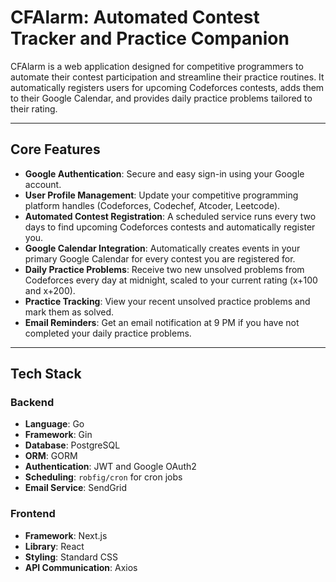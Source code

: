 # CFAlarm: Automated Contest Tracker and Practice Companion

CFAlarm is a web application designed for competitive programmers to automate their contest participation and streamline their practice routines. It automatically registers users for upcoming Codeforces contests, adds them to their Google Calendar, and provides daily practice problems tailored to their rating.

---

## Core Features

- **Google Authentication**: Secure and easy sign-in using your Google account.
- **User Profile Management**: Update your competitive programming platform handles (Codeforces, Codechef, Atcoder, Leetcode).
- **Automated Contest Registration**: A scheduled service runs every two days to find upcoming Codeforces contests and automatically register you.
- **Google Calendar Integration**: Automatically creates events in your primary Google Calendar for every contest you are registered for.
- **Daily Practice Problems**: Receive two new unsolved problems from Codeforces every day at midnight, scaled to your current rating (x+100 and x+200).
- **Practice Tracking**: View your recent unsolved practice problems and mark them as solved.
- **Email Reminders**: Get an email notification at 9 PM if you have not completed your daily practice problems.

---

## Tech Stack

### Backend
- **Language**: Go
- **Framework**: Gin
- **Database**: PostgreSQL
- **ORM**: GORM
- **Authentication**: JWT and Google OAuth2
- **Scheduling**: `robfig/cron` for cron jobs
- **Email Service**: SendGrid

### Frontend
- **Framework**: Next.js
- **Library**: React
- **Styling**: Standard CSS
- **API Communication**: Axios



